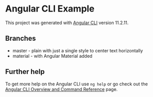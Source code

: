 # Angular CLI Example

This project was generated with [Angular CLI](https://github.com/angular/angular-cli) version 11.2.11.

## Branches

* master - plain with just a single style to center text horizontally
* material - with Angular Material added
## Further help

To get more help on the Angular CLI use `ng help` or go check out the [Angular CLI Overview and Command Reference](https://angular.io/cli) page.
